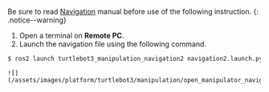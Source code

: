 Be sure to read [Navigation](/docs/en/platform/turtlebot3/navigation/#navigation) manual before use of the following instruction.
{: .notice--warning}

1. Open a terminal on **Remote PC**. 
2. Launch the navigation file using the following command.
```bash
$ ros2 launch turtlebot3_manipulation_navigation2 navigation2.launch.py map:=$HOME/map.yaml
```

    ![](/assets/images/platform/turtlebot3/manipulation/open_manipulator_navigation.png)
